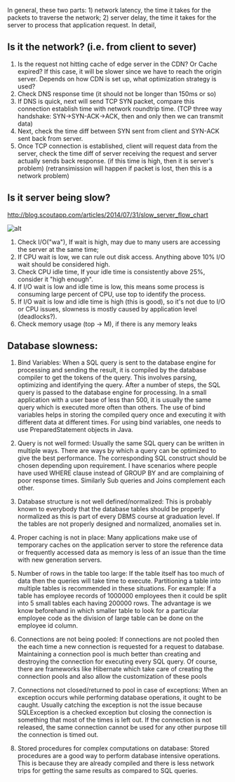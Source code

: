 In general, these two parts: 1) network latency, the time it takes for the packets to traverse the network; 2) server delay, the time it takes for the server to process that application request.
In detail,
## Is it the network? (i.e. from client to sever)
1. Is the request not hitting cache of edge server in the CDN? Or Cache expired? If this case, it will be slower since we have to reach the origin server. Depends on how CDN is set up, what optimization strategy is used?
2. Check DNS response time (it should not be longer than 150ms or so)
3. If DNS is quick, next will send TCP SYN packet, compare this connection establish time with network roundtrip time. (TCP three way handshake: SYN->SYN-ACK->ACK, then and only then we can transmit data)
4. Next, check the time diff between SYN sent from client and SYN-ACK sent back from server.
5. Once TCP connection is established, client will request data from the server, check the time diff of server receiving the request and server actually sends back response. (if this time is high, then it is server's problem) (retransimission will happen if packet is lost, then this is a network problem)

## Is it server being slow? 
http://blog.scoutapp.com/articles/2014/07/31/slow_server_flow_chart

![alt](http://image.xlgps.com/upload/f/a1/fa11de3b4a78b409e955a77965f5d844.png)

1. Check I/O("wa"), If wait is high, may due to many users are accessing the server at the same time;
2. If CPU wait is low, we can rule out disk access. Anything above 10% I/O wait should be considered high.
3. Check CPU idle time, If your idle time is consistently above 25%, consider it "high enough".
4. If I/O wait is low and idle time is low, this means some process is consuming large percent of CPU, use top to identify the process.
5. If I/O wait is low and idle time is high (this is good), so it's not due to I/O or CPU issues, slowness is mostly caused by application level (deadlocks?).
6. Check memory usage (top -> M), if there is any memory leaks

## Database slowness:
1) Bind Variables: When a SQL query is sent to the database engine for processing and sending the result, it is compiled by the database compiler to get the tokens of the query. This involves parsing, optimizing and identifying the query. After a number of steps, the SQL query is passed to the database engine for processing. In a small application with a user base of less than 500, it is usually the same query which is executed more often than others. The use of bind variables helps in storing the compiled query once and executing it with different data at different times. For using bind variables, one needs to use PreparedStatement objects in Java.

2) Query is not well formed: Usually the same SQL query can be written in multiple ways. There are ways by which a query can be optimized to give the best performance. The corresponding SQL construct should be chosen depending upon requirement. I have scenarios where people have used WHERE clause instead of GROUP BY and are complaining of poor response times. Similarly Sub queries and Joins complement each other.

3) Database structure is not well defined/normalized: This is probably known to everybody that the database tables should be properly normalized as this is part of every DBMS course at graduation level. If the tables are not properly designed and normalized, anomalies set in.

4) Proper caching is not in place: Many applications make use of temporary caches on the application server to store the reference data or frequently accessed data as memory is less of an issue than the time with new generation servers.

5) Number of rows in the table too large: If the table itself has too much of data then the queries will take time to execute. Partitioning a table into multiple tables is recommended in these situations. For example: If a table has employee records of 1000000 employees then it could be split into 5 small tables each having 200000 rows. The advantage is we know beforehand in which smaller table to look for a particular employee code as the division of large table can be done on the employee id column.

6) Connections are not being pooled: If connections are not pooled then the each time a new connection is requested for a request to database. Maintaining a connection pool is much better than creating and destroying the connection for executing every SQL query. Of course, there are frameworks like Hibernate which take care of creating the connection pools and also allow the customization of these pools

7) Connections not closed/returned to pool in case of exceptions: When an exception occurs while performing database operations, it ought to be caught. Usually catching the exception is not the issue because SQLException is a checked exception but closing the connection is something that most of the times is left out. If the connection is not released, the same connection cannot be used for any other purpose till the connection is timed out.

8) Stored procedures for complex computations on database: Stored procedures are a good way to perform database intensive operations. This is because they are already compiled and there is less network trips for getting the same results as compared to SQL queries.
